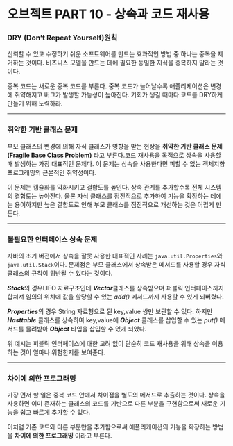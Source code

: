 # 오브젝트 PART 10 - 상속과 코드 재사용

### DRY (Don’t Repeat Yourself)원칙

신뢰할 수 있고 수정하기 쉬운 소프트웨어를 만드는 효과적인 방법 중 하나는 중복을 제거하는 것이다. 비즈니스 모델을 만드는 데에 필요한 동일한 지식을 중복하지 말라는 것이다.

중복 코드는 새로운 중복 코드를 부른다. 중복 코드가 늘어날수록 애플리케이션은 변경에 취약해지고 버그가 발생할 가능성이 높아진다. 기회가 생길 때마다 코드를 DRY하게 만들기 위해 노력하라.

---

### 취약한 기반 클래스 문제

부모 클래스의 변경에 의해 자식 클래스가 영향을 받는 현상을 **취약한 기반 클래스 문제(Fragile Base Class Problem)** 라고 부른다.코드 재사용을 목적으로 상속을 사용할 때 발생하는 가장 대표적인 문제다. 이 문제는 상속을 사용한다면 피할 수 없는 객체지향 프로그래밍의 근본적인 취약성이다.

이 문제는 캡슐화를 약화시키고 결합도를 높인다.  상속 관계를 추가할수록 전체 시스템의 결합도는 높아진다. 물론 자식 클래스를 점진적으로 추가하여 기능을 확장하는 데에는 용이하지만 높은 결합도로 인해 부모 클래스를 점진적으로 개선하는 것은 어렵게 만든다. 

---

### 불필요한 인터페이스 상속 문제

자바의 초기 버전에서 상속을 잘못 사용한 대표적인 사례는 `java.util.Properties`와 `java.util.Stack`이다. 문제점은 부모 클래스에서 상속받은 메서드를 사용할 경우 자식 클래스의 규칙이 위반될 수 있다는 것이다. 

***Stack***의 경우LIFO 자료구조인데 ***Vector***클래스를 상속받으며 퍼블릭 인터페이스까지 합쳐져 임의의 위치에 값을 할당할 수 있는 *add()* 메서드까지 사용할 수 있게 되버렸다. 

***Properties***의 경우  String 자료형으로 된 key,value 쌍만 보관할 수 있다. 하지만 ***Hasttable*** 클래스를 상속하여 key,value에 ***Object*** 클래스를 삽입할 수 있는 *put()* 메서드를 물려받아 ***Object*** 타입을 삽입할 수 있게 되었다.

위 예시는 퍼블릭 인터페이스에 대한 고려 없이 단순히 코드 재사용을 위해 상속을 이용하는 것이 얼마나 위험한지를 보여준다. 

---

### 차이에 의한 프로그래밍

가장 먼저 할 일은 중복 코드 안에서 차이점을 별도의 메서드로 추출하는 것이다. 상속을 사용하면 이미 존재하는 클래스의 코드를 기반으로 다른 부분을 구현함으로써 새로운 기능을 쉽고 빠르게 추가할 수 있다. 

이처럼 기존 코드와 다른 부분만을 추가함으로써 애플리케이션의 기능을 확장하는 방법을 **차이에 의한 프로그래밍** 이라고 부른다.